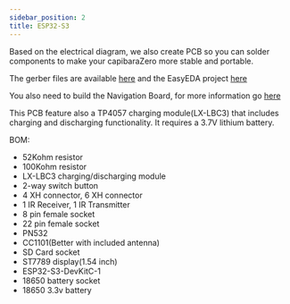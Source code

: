```yaml
---
sidebar_position: 2
title: ESP32-S3
---
```


Based on the electrical diagram, we also create PCB so you can solder components to make your capibaraZero more stable and portable.

The gerber files are available [here](https://github.com/CapibaraZero/resources/tree/main/PCB/ESP32-S3-DEVKITC-1/Gerber_CapibaraZero_PCB_Main_Board_2024-04-09) and the EasyEDA project [here](https://github.com/CapibaraZero/resources/blob/main/PCB/ESP32-S3-DEVKITC-1/PCB_Main_Board_2024-04-09.json)

You also need to build the Navigation Board, for more information go [here](/docs/docs/pcb/Navigation_Board)

This PCB feature also a TP4057 charging module(LX-LBC3) that includes charging and discharging functionality. It requires a 3.7V lithium battery.

BOM:

- 52Kohm resistor
- 100Kohm resistor
- LX-LBC3 charging/discharging module
- 2-way switch button
- 4 XH connector, 6 XH connector
- 1 IR Receiver, 1 IR Transmitter
- 8 pin female socket
- 22 pin female socket
- PN532
- CC1101(Better with included antenna)
- SD Card socket
- ST7789 display(1.54 inch)
- ESP32-S3-DevKitC-1
- 18650 battery socket
- 18650 3.3v battery